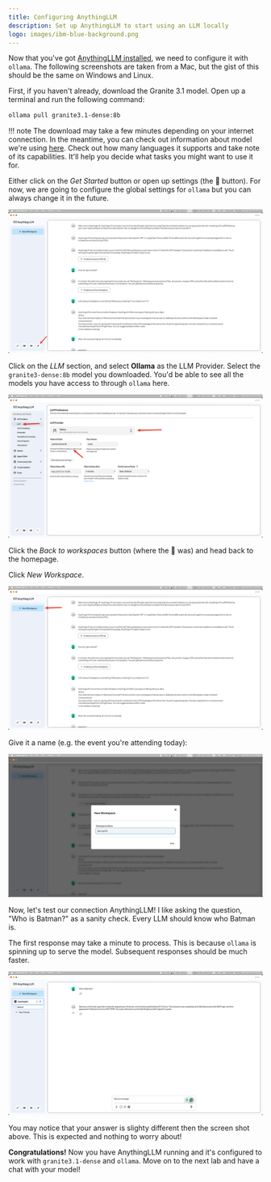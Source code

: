 ```yaml
---
title: Configuring AnythingLLM
description: Set up AnythingLLM to start using an LLM locally
logo: images/ibm-blue-background.png
---
```


Now that you've got [AnythingLLM installed](../pre-work/README.md#anythingllm), we need to configure it with `ollama`. The following screenshots are taken from a Mac, but the gist of this should be the same on Windows and Linux.

First, if you haven't already, download the Granite 3.1 model. Open up a terminal and run the following command:

```bash
ollama pull granite3.1-dense:8b
```

!!! note
    The download may take a few minutes depending on your internet connection. In the meantime, you can check out information about model we're using [here](https://ollama.com/library/granite3.1-dense). Check out how many languages it supports and take note of its capabilities. It'll help you decide what tasks you might want to use it for.

Either click on the *Get Started* button or open up settings (the 🔧 button). For now, we are going to configure the global settings for `ollama` but you can always change it in the future.

![wrench icon](../images/anythingllm_wrench_icon.png)

Click on the *LLM* section, and select **Ollama** as the LLM Provider. Select the `granite3-dense:8b` model you downloaded. You'd be able to see all the models you have access to through `ollama` here.

![llm configuration](../images/anythingllm_llm_config.png)

Click the *Back to workspaces* button (where the 🔧 was) and head back to the homepage.

Click *New Workspace*.

![new workspace](../images/anythingllm_new_workspace.png)

Give it a name (e.g. the event you're attending today):

![naming new workspace](../images/anythingllm_naming_workspace.png)

Now, let's test our connection AnythingLLM! I like asking the question, "Who is Batman?" as a sanity check. Every LLM should know who Batman is.

The first response may take a minute to process. This is because `ollama` is spinning up to serve the model. Subsequent responses should be much faster.

![who is batman](../images/anythingllm_who_is_batman.png)

You may notice that your answer is slighty different then the screen shot above. This is expected and nothing to worry about!

**Congratulations!** Now you have AnythingLLM running and it's configured to work with `granite3.1-dense` and `ollama`. Move on to the next lab and have a chat with your model!
